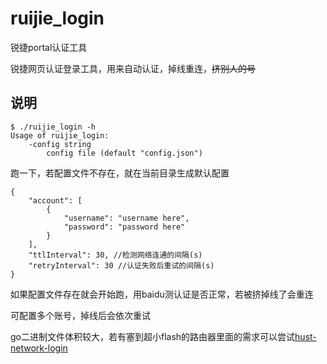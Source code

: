 # ruijie_login

锐捷portal认证工具

锐捷网页认证登录工具，用来自动认证，掉线重连，~~挤别人的号~~

## 说明


```
$ ./ruijie_login -h
Usage of ruijie_login:
    -config string
        config file (default "config.json")
```

跑一下，若配置文件不存在，就在当前目录生成默认配置

```
{
	"account": [
		{
			"username": "username here",
			"password": "password here"
		}
	],
	"ttlInterval": 30, //检测网络连通的间隔(s)
	"retryInterval": 30 //认证失败后重试的间隔(s)
}
```

如果配置文件存在就会开始跑，用baidu测认证是否正常，若被挤掉线了会重连

可配置多个账号，掉线后会依次重试

go二进制文件体积较大，若有塞到超小flash的路由器里面的需求可以尝试[hust-network-login](https://github.com/black-binary/hust-network-login)
